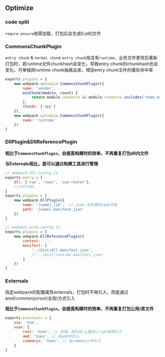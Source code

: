 ## Optimize
### code split
`requre.ensure`按需加载，打包后会生成0.js的文件

### CommonsChunkPlugin
`entry chunk` & `normal chunk`
`entry chunk`指含有`runtime`，业务文件更改后重新打包时，若runtime文件chunkhash会变化，导致entry chunk的chunkhash也会变化。可单独把runtime chunk抽离出来，增加entry chunk文件的缓存命中率

```js
exports.plugins = [
    new webpack.optimize.CommonsChunkPlugin({
        name: 'vendor',
        minChunk(module, count) {
            return module.resource && module.resource.includes('node_modules')
        },
        chunks: ['app']
    }),
    new webpack.optimize.CommonsChunkPlugin({
        name: 'runtime'
    })
]
```

### DllPlugin&DllReferencePlugin
**相比于`CommonsChunkPlugin`，会提高构建时的效率，不再重复打包dll内文件**

**与Externals相比，是可以通过构建工具进行管理**
```js
// webpack.dll.config.js
exports.entry = {
    dll: ['vue', 'vuex', 'vue-router'],
    //runtime,
}
exports.plugins = [
    new webpack.DllPlugin({
        name: '[name]_lib',  // json 文件里的name字段
        path: '[name].manifest.json'
    })
]

// webpack.prod.config.js
exports.plugins = [
    new webpack.DllReferencePlugin({
        context: '.',
        manifest: [
            '../dist/dll.manifest.json',
            //'../dist/runtime.manifest.json'
        ]
    })
]

```


### Externals
指定webpack的配置属性externals，打包时不再引入，而是通过amd/commonjs/root(全局)方式引入

**相比于`CommonsChunkPlugin`，会提高构建时的效率，不再重复打包公用/库文件**
```js
exports.externals = {
    vue: 'Vue',
    vuex: {
        root: 'Vuex', // 全局，在html上通过script标签引入
        amd: 'Vuex', // 在amd中引入
        commonjs: 'Vuex', // 在commonjs中引入
    }
}
```